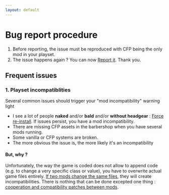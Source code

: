 ```yaml
---
layout: default
---
```


# Bug report procedure

1. Before reporting, the issue must be reproduced with CFP being the only mod in your playset.
2. The issue happens again ? You can now [Report it](https://github.com/ElTyranos/CommunityFlavorPack/issues). Thank you.

## Frequent issues

### 1. Playset incompatiblities
Several common issues should trigger your "mod incompatibility" warning light
* I see a lot of people **naked** and/or **bald** and/or **without headgear** : [Force re-install](/troubleshooting/force-reinstall). If issues persist, you have a mod incompatibility.
* There are missing CFP assets in the barbershop when you have several mods running.
* Some vanilla or CFP systems are broken.
* The more obvious the issue is, the more likely it's an incompatibility

#### But, why ?
Unfortunately, the way the game is coded does not allow to append code (e.g. to change a very specific class or value), you have to overwrite actual game files entirely. [If two mods change the same files](/pages/vanilla-changes), they will create incompatibilities. There is nothing that can be done excepted one thing : [cooperation and compatibility patches between mods](/troubleshooting/in-compatibilities).

